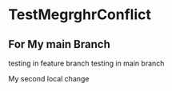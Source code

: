 # TestMegrghrConflict
## For My main Branch
testing in feature branch
testing in main branch

My second local change
